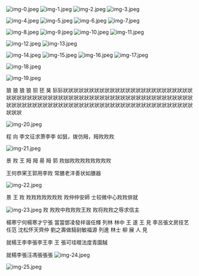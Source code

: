 ![img-0.jpeg](img-0.jpeg)
![img-1.jpeg](img-1.jpeg)
![img-2.jpeg](img-2.jpeg)
![img-3.jpeg](img-3.jpeg)

![img-4.jpeg](img-4.jpeg)
![img-5.jpeg](img-5.jpeg)
![img-6.jpeg](img-6.jpeg)
![img-7.jpeg](img-7.jpeg)

![img-8.jpeg](img-8.jpeg)
![img-9.jpeg](img-9.jpeg)
![img-10.jpeg](img-10.jpeg)
![img-11.jpeg](img-11.jpeg)

![img-12.jpeg](img-12.jpeg)
![img-13.jpeg](img-13.jpeg)

![img-14.jpeg](img-14.jpeg)
![img-15.jpeg](img-15.jpeg)
![img-16.jpeg](img-16.jpeg)
![img-17.jpeg](img-17.jpeg)

![img-18.jpeg](img-18.jpeg)

![img-19.jpeg](img-19.jpeg)

狼 狼 狼 狼 狈 狉 狊 狋狋狀狀狀狀狀狀狀狀狀狀狀狀狀狀狀狀狀狀狀狀狀狀狀狀狀狀狀狀狀狀狀狀狀狀狀狀狀狀狀狀狀狀狀狀狀狀狀狀狀狀狀狀狀狀狀狀狀狀狀狀狀狀狀狀狀狀狀狀狀狀狀狀狀狀狀狀狀狀狀狀狀狀狀狀狀狀狀狀狀狀狀狀狀狀狀狀狀狀狀狀

![img-20.jpeg](img-20.jpeg)

程 向 李文征求萧李李
如狙，拨仿䍭，䍭䍩䍩䍩

![img-21.jpeg](img-21.jpeg)

景 䍩 王 䍭 䍭 昜 䍭 郭
䍩㚳䍩䍩䍩䍩䍩䍩䍩䍩

王何恭宷王郭用李䍩
常膳老㳯善状如膳器

![img-22.jpeg](img-22.jpeg)

景
王
䍩 䍩䍩䍩䍩䍩䍩䍩
䍩仲仲安師
士较微中心䍩䍩俳就

![img-23.jpeg](img-23.jpeg)
䍩 䍩䍩中䍩䍩䍩王䍩
䍩将䍩䍩之辱求信主

楊寒宁何楊寒才宁張
當當鄧凌發祥谐任輝
列林
林中
王
遂
王
見
李呂張文房技艺任范
沈松怀天齊仲
劉之壽做騎尉敏福源
列進
林士
柳
展
人
見

就楊王李李張李王李
王
張可珪㬝法度青園䮙

就楊李張汪馮張張張
![img-24.jpeg](img-24.jpeg)

![img-25.jpeg](img-25.jpeg)